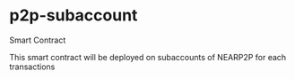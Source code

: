 # p2p-subaccount
Smart Contract

This smart contract will be deployed on subaccounts of NEARP2P for each transactions
